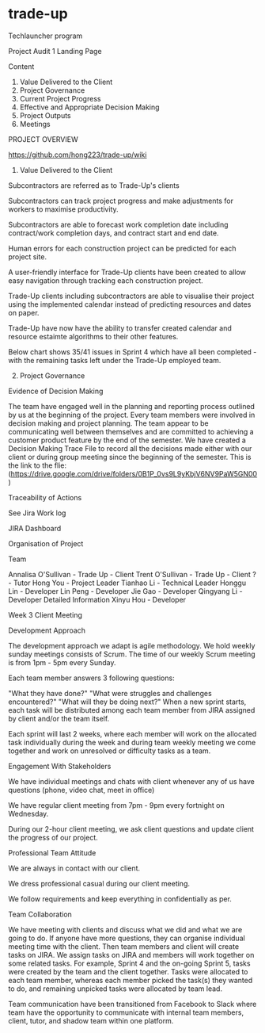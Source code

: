 # trade-up
Techlauncher program
 
Project Audit 1 Landing Page

Content

1. Value Delivered to the Client 
2. Project Governance 
3. Current Project Progress 
4. Effective and Appropriate Decision Making 
5. Project Outputs 
6. Meetings


PROJECT OVERVIEW

https://github.com/hong223/trade-up/wiki 
1. Value Delivered to the Client

Subcontractors are referred as to Trade-Up's clients

Subcontractors can track project progress and make adjustments for workers to maximise productivity.

Subcontractors are able to forecast work completion date including contract/work completion days, and contract start and end date.

Human errors for each construction project can be predicted for each project site.

A user-friendly interface for Trade-Up clients have been created to allow easy navigation through tracking each construction project.

Trade-Up clients including subcontractors are able to visualise their project using the implemented calendar instead of predicting resources and dates on paper.

Trade-Up have now have the ability to transfer created calendar and resource estaimte algorithms to their other features.

Below chart shows 35/41 issues in Sprint 4 which have all been completed - with the remaining tasks left under the Trade-Up employed team.






2. Project Governance

Evidence of Decision Making

The team have engaged well in the planning and reporting process outlined by us at the beginning of the project. Every team members were involved in decision making and project planning. The team appear to be communicating well between themselves and are committed to achieving a customer product feature by the end of the semester. We have created a Decision Making Trace File to record all the decisions made either with our client or during group meeting since the beginning of the semester. This is the link to the flie: (https://drive.google.com/drive/folders/0B1P_0vs9L9yKbjV6NV9PaW5GN00)

Traceability of Actions

See Jira Work log

JIRA Dashboard

Organisation of Project

Team

Annalisa O'Sullivan - Trade Up - Client
Trent O'Sullivan - Trade Up - Client
? - Tutor
Hong You - Project Leader
Tianhao Li - Technical Leader
Honggu Lin - Developer
Lin Peng - Developer
Jie Gao - Developer
Qingyang Li - Developer
Detailed Information
Xinyu Hou - Developer


Week 3 Client Meeting





Development Approach

The development approach we adapt is agile methodology. We hold weekly sunday meetings consists of Scrum. The time of our weekly Scrum meeting is from 1pm - 5pm every Sunday.

Each team member answers 3 following questions:

"What they have done?"
"What were struggles and challenges encountered?"
"What will they be doing next?"
When a new sprint starts, each task will be distributed among each team member from JIRA assigned by client and/or the team itself.

Each sprint will last 2 weeks, where each member will work on the allocated task individually during the week and during team weekly meeting we come together and work on unresolved or difficulty tasks as a team.

Engagement With Stakeholders

We have individual meetings and chats with client whenever any of us have questions (phone, video chat, meet in office)

We have regular client meeting from 7pm - 9pm every fortnight on Wednesday.

During our 2-hour client meeting, we ask client questions and update client the progress of our project.

Professional Team Attitude

We are always in contact with our client.

We dress professional casual during our client meeting.

We follow requirements and keep everything in confidentially as per.

Team Collaboration

We have meeting with clients and discuss what we did and what we are going to do. If anyone have more questions, they can organise individual meeting time with the client. Then team members and client will create tasks on JIRA. We assign tasks on JIRA and members will work together on some related tasks. For example, Sprint 4 and the on-going Sprint 5, tasks were created by the team and the client together. Tasks were allocated to each team member, whereas each member picked the task(s) they wanted to do, and remaining unpicked tasks were allocated by team lead.

Team communication have been transitioned from Facebook to Slack where team have the opportunity to communicate with internal team members, client, tutor, and shadow team within one platform.






